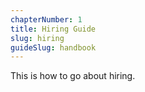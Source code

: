 ```yaml
---
chapterNumber: 1
title: Hiring Guide
slug: hiring
guideSlug: handbook
---
```

This is how to go about hiring.
